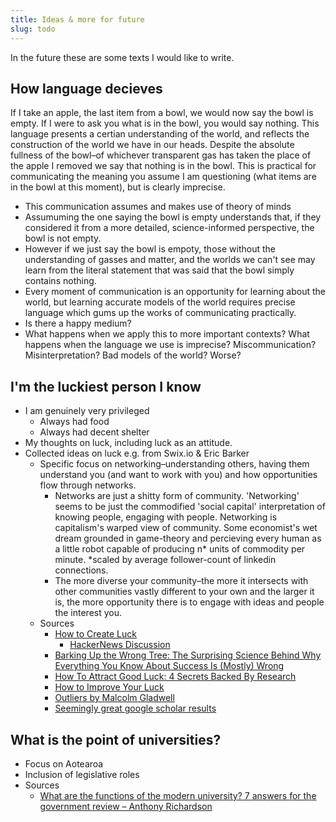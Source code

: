 ```yaml
---
title: Ideas & more for future
slug: todo
---
```


In the future these are some texts I would like to write.

## How language decieves
If I take an apple, the last item from a bowl, we would now say the bowl is empty. If I were to ask you what is in the bowl, you would say nothing. This language presents a certian understanding of the world, and reflects the construction of the world we have in our heads. Despite the absolute fullness of the bowl–of whichever transparent gas has taken the place of the apple I removed we say that nothing is in the bowl. This is practical for communicating the meaning you assume I am questioning (what items are in the bowl at this moment), but is clearly imprecise.
- This communication assumes and makes use of theory of minds
- Assumuming the one saying the bowl is empty understands that, if they considered it from a more detailed, science-informed perspective, the bowl is not empty.
- However if we just say the bowl is empoty, those without the understanding of gasses and matter, and the worlds we can't see may learn from the literal statement that was said that the bowl simply contains nothing.
- Every moment of communication is an opportunity for learning about the world, but learning accurate models of the world requires precise language which gums up the works of communicating practically.
- Is there a happy medium?
- What happens when we apply this to more important contexts? What happens when the language we use is imprecise? Miscommunication? Misinterpretation? Bad models of the world? Worse? 

## I'm the luckiest person I know
- I am genuinely very privileged
    - Always had food
    - Always had decent shelter
- My thoughts on luck, including luck as an attitude.
- Collected ideas on luck e.g. from Swix.io & Eric Barker
    - Specific focus on networking–understanding others, having them understand you (and want to work with you) and how opportunities flow through networks.
        - Networks are just a shitty form of community. 'Networking' seems to be just the commodified 'social capital' interpretation of knowing people, engaging with people. Networking is capitalism's warped view of community. Some economist's wet dream grounded in game-theory and percieving every human as a little robot capable of producing n* units of commodity per minute. *scaled by average follower-count of linkedin connections.
        - The more diverse your community–the more it intersects with other communities vastly different to your own and the larger it is, the more opportunity there is to engage with ideas and people the interest you.
    - Sources
        - [How to Create Luck](https://www.swyx.io/create-luck)
            - [HackerNews Discussion](https://news.ycombinator.com/item?id=34425525)
        - [Barking Up the Wrong Tree: The Surprising Science Behind Why Everything You Know About Success Is (Mostly) Wrong](https://www.goodreads.com/book/show/31706504-barking-up-the-wrong-tree)
        - [How To Attract Good Luck: 4 Secrets Backed By Research](https://bakadesuyo.com/2015/07/how-to-attract-good-luck/)
        - [How to Improve Your Luck](https://time.com/3222599/how-to-improve-your-luck)
        - [Outliers by Malcolm Gladwell](https://www.goodreads.com/book/show/3228917-outliers)
        - [Seemingly great google scholar results](https://scholar.google.com/scholar?hl=en&as_sdt=0%2C5&q=Lucky+people&btnG=)

## What is the point of universities?
- Focus on Aotearoa
- Inclusion of legislative roles
- Sources
    - [What are the functions of the modern university? 7 answers for the government review – Anthony Richardson](https://theconversation.com/what-are-the-functions-of-the-modern-university-7-answers-for-the-government-review-231261)